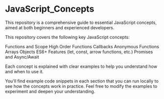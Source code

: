 # JavaScript_Concepts
This repository is a comprehensive guide to essential JavaScript concepts, aimed at both beginners and experienced developers. 

This repository covers the following key JavaScript concepts:

Functions and Scope
High Order Functions
Callbacks
Anonymous Functions
Arrays
Objects
ES6+ Features (let, const, arrow functions, etc.)
Promises and Async/Await

Each concept is explained with clear examples to help you understand how and when to use it.

You'll find example code snippets in each section that you can run locally to see how the concepts work in practice. Feel free to modify the examples to experiment and deepen your understanding.
